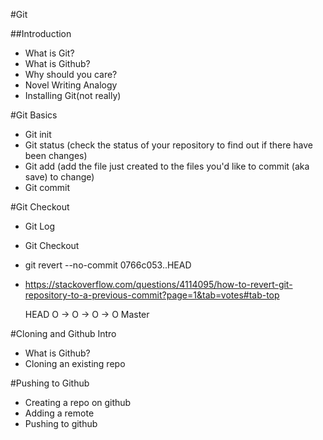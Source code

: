 #Git

##Introduction
* What is Git?
* What is Github?
* Why should you care?
* Novel Writing Analogy
* Installing Git(not really)

#Git Basics
* Git init
* Git status (check the status of your repository to find out if there have been changes)
* Git add (add the file just created to the files you'd like to commit (aka save) to change)
* Git commit

#Git Checkout
* Git Log
* Git Checkout
* git revert --no-commit 0766c053..HEAD
* https://stackoverflow.com/questions/4114095/how-to-revert-git-repository-to-a-previous-commit?page=1&tab=votes#tab-top
    
   HEAD
    O -> O -> O -> O
                   Master

#Cloning and Github Intro
* What is Github?
* Cloning an existing repo

#Pushing to Github
* Creating a repo on github
* Adding a remote
* Pushing to github